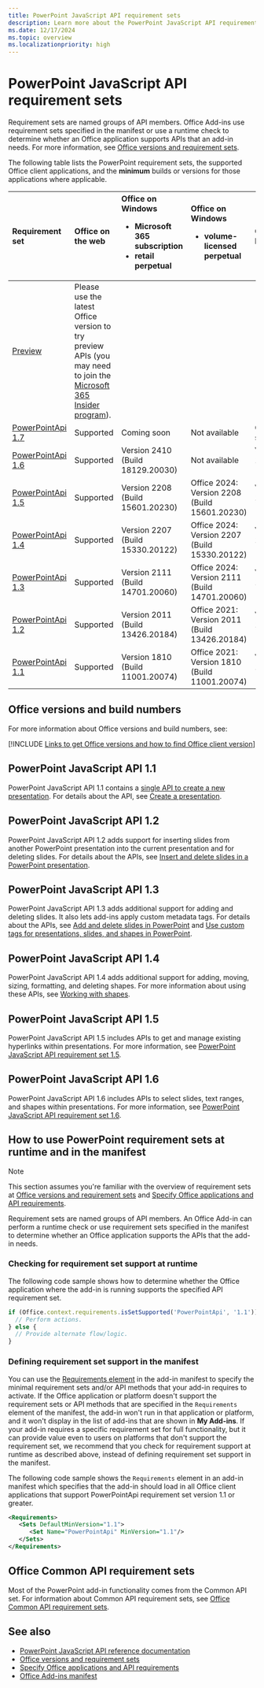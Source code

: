 ```yaml
---
title: PowerPoint JavaScript API requirement sets
description: Learn more about the PowerPoint JavaScript API requirement sets.
ms.date: 12/17/2024
ms.topic: overview
ms.localizationpriority: high
---
```


# PowerPoint JavaScript API requirement sets

Requirement sets are named groups of API members. Office Add-ins use requirement sets specified in the manifest or use a runtime check to determine whether an Office application supports APIs that an add-in needs. For more information, see [Office versions and requirement sets](/office/dev/add-ins/develop/office-versions-and-requirement-sets).

The following table lists the PowerPoint requirement sets, the supported Office client applications, and the **minimum** builds or versions for those applications where applicable.

| Requirement set | Office on the web | Office on Windows<ul><li>Microsoft 365 subscription</li><li>retail perpetual</li></ul> | Office on Windows<ul><li>volume-licensed perpetual</li></ul> | Office on Mac | Office on iPad |
|:-----|:-----|:-----|:-----|:-----|:-----|
| [Preview](powerpoint-preview-apis.md) | Please use the latest Office version to try preview APIs (you may need to join the [Microsoft 365 Insider program](https://insider.microsoft365.com/join)). |
| [PowerPointApi 1.7](powerpoint-api-1-7-requirement-set.md) | Supported | Coming soon | Not available | Coming soon | Not available |
| [PowerPointApi 1.6](powerpoint-api-1-6-requirement-set.md) | Supported | Version 2410 (Build 18129.20030) | Not available | Version 16.90 (24101387) | Not available |
| [PowerPointApi 1.5](powerpoint-api-1-5-requirement-set.md) | Supported | Version 2208 (Build 15601.20230) | Office 2024: Version 2208 (Build 15601.20230) | Version 16.64 (22080400) | Not available |
| [PowerPointApi 1.4](powerpoint-api-1-4-requirement-set.md) | Supported | Version 2207 (Build 15330.20122) | Office 2024: Version 2207 (Build 15330.20122) | Version 16.62 (22061100) | Not available |
| [PowerPointApi 1.3](powerpoint-api-1-3-requirement-set.md) | Supported | Version 2111 (Build 14701.20060) | Office 2024: Version 2111 (Build 14701.20060) | Version 16.55 (21111400) | Not available |
| [PowerPointApi 1.2](powerpoint-api-1-2-requirement-set.md) | Supported | Version 2011 (Build 13426.20184) | Office 2021: Version 2011 (Build 13426.20184) | Version 16.43 (20110804) | Not available |
| [PowerPointApi 1.1](powerpoint-api-1-1-requirement-set.md) | Supported | Version 1810 (Build 11001.20074) | Office 2021: Version 1810 (Build 11001.20074) | Version 16.19 (18110915) | Version 2.17 |

## Office versions and build numbers

For more information about Office versions and build numbers, see:

[!INCLUDE [Links to get Office versions and how to find Office client version](../../includes/links-get-office-versions-builds.md)]

## PowerPoint JavaScript API 1.1

PowerPoint JavaScript API 1.1 contains a [single API to create a new presentation](/javascript/api/powerpoint#PowerPoint_createPresentation_base64File_). For details about the API, see [Create a presentation](/office/dev/add-ins/powerpoint/powerpoint-add-ins#create-a-presentation).

## PowerPoint JavaScript API 1.2

PowerPoint JavaScript API 1.2 adds support for inserting slides from another PowerPoint presentation into the current presentation and for deleting slides. For details about the APIs, see [Insert and delete slides in a PowerPoint presentation](/office/dev/add-ins/powerpoint/insert-slides-into-presentation).

## PowerPoint JavaScript API 1.3

PowerPoint JavaScript API 1.3 adds additional support for adding and deleting slides. It also lets add-ins apply custom metadata tags. For details about the APIs, see [Add and delete slides in PowerPoint](/office/dev/add-ins/powerpoint/add-slides) and [Use custom tags for presentations, slides, and shapes in PowerPoint](/office/dev/add-ins/powerpoint/tagging-presentations-slides-shapes).

## PowerPoint JavaScript API 1.4

PowerPoint JavaScript API 1.4 adds additional support for adding, moving, sizing, formatting, and deleting shapes. For more information about using these APIs, see [Working with shapes](/office/dev/add-ins/powerpoint/shapes).

## PowerPoint JavaScript API 1.5

PowerPoint JavaScript API 1.5 includes APIs to get and manage existing hyperlinks within presentations. For more information, see [PowerPoint JavaScript API requirement set 1.5](powerpoint-api-1-5-requirement-set.md).

## PowerPoint JavaScript API 1.6

PowerPoint JavaScript API 1.6 includes APIs to select slides, text ranges, and shapes within presentations. For more information, see [PowerPoint JavaScript API requirement set 1.6](powerpoint-api-1-6-requirement-set.md).

## How to use PowerPoint requirement sets at runtime and in the manifest

> [!NOTE]
> This section assumes you're familiar with the overview of requirement sets at [Office versions and requirement sets](/office/dev/add-ins/develop/office-versions-and-requirement-sets) and [Specify Office applications and API requirements](/office/dev/add-ins/develop/specify-office-hosts-and-api-requirements).

Requirement sets are named groups of API members. An Office Add-in can perform a runtime check or use requirement sets specified in the manifest to determine whether an Office application supports the APIs that the add-in needs.

### Checking for requirement set support at runtime

The following code sample shows how to determine whether the Office application where the add-in is running supports the specified API requirement set.

```js
if (Office.context.requirements.isSetSupported('PowerPointApi', '1.1')) {
  // Perform actions.
} else {
  // Provide alternate flow/logic.
}
```

### Defining requirement set support in the manifest

You can use the [Requirements element](/javascript/api/manifest/requirements) in the add-in manifest to specify the minimal requirement sets and/or API methods that your add-in requires to activate. If the Office application or platform doesn't support the requirement sets or API methods that are specified in the `Requirements` element of the manifest, the add-in won't run in that application or platform, and it won't display in the list of add-ins that are shown in **My Add-ins**. If your add-in requires a specific requirement set for full functionality, but it can provide value even to users on platforms that don't support the requirement set, we recommend that you check for requirement support at runtime as described above, instead of defining requirement set support in the manifest.

The following code sample shows the `Requirements` element in an add-in manifest which specifies that the add-in should load in all Office client applications that support PowerPointApi requirement set version 1.1 or greater.

```xml
<Requirements>
   <Sets DefaultMinVersion="1.1">
      <Set Name="PowerPointApi" MinVersion="1.1"/>
   </Sets>
</Requirements>
```

## Office Common API requirement sets

Most of the PowerPoint add-in functionality comes from the Common API set. For information about Common API requirement sets, see [Office Common API requirement sets](../common/office-add-in-requirement-sets.md).

## See also

- [PowerPoint JavaScript API reference documentation](/javascript/api/powerpoint)
- [Office versions and requirement sets](/office/dev/add-ins/develop/office-versions-and-requirement-sets)
- [Specify Office applications and API requirements](/office/dev/add-ins/develop/specify-office-hosts-and-api-requirements)
- [Office Add-ins manifest](/office/dev/add-ins/develop/add-in-manifests)
